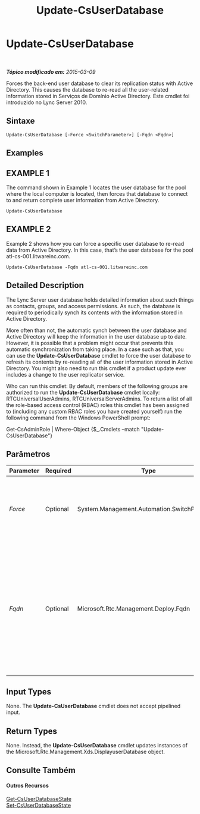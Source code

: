 ﻿---
title: Update-CsUserDatabase
TOCTitle: Update-CsUserDatabase
ms:assetid: 86ed4291-70cc-4c41-ab2a-e5f7546a0f1f
ms:mtpsurl: https://technet.microsoft.com/pt-br/library/Gg398682(v=OCS.15)
ms:contentKeyID: 49307352
ms.date: 05/19/2016
mtps_version: v=OCS.15
ms.translationtype: HT
---

# Update-CsUserDatabase

 

_**Tópico modificado em:** 2015-03-09_

Forces the back-end user database to clear its replication status with Active Directory. This causes the database to re-read all the user-related information stored in Serviços de Domínio Active Directory. Este cmdlet foi introduzido no Lync Server 2010.

## Sintaxe

    Update-CsUserDatabase [-Force <SwitchParameter>] [-Fqdn <Fqdn>]

## Examples

## EXAMPLE 1

The command shown in Example 1 locates the user database for the pool where the local computer is located, then forces that database to connect to and return complete user information from Active Directory.

    Update-CsUserDatabase

## EXAMPLE 2

Example 2 shows how you can force a specific user database to re-read data from Active Directory. In this case, that’s the user database for the pool atl-cs-001.litwareinc.com.

    Update-CsUserDatabase -Fqdn atl-cs-001.litwareinc.com

## Detailed Description

The Lync Server user database holds detailed information about such things as contacts, groups, and access permissions. As such, the database is required to periodically synch its contents with the information stored in Active Directory.

More often than not, the automatic synch between the user database and Active Directory will keep the information in the user database up to date. However, it is possible that a problem might occur that prevents this automatic synchronization from taking place. In a case such as that, you can use the **Update-CsUserDatabase** cmdlet to force the user database to refresh its contents by re-reading all of the user information stored in Active Directory. You might also need to run this cmdlet if a product update ever includes a change to the user replicator service.

Who can run this cmdlet: By default, members of the following groups are authorized to run the **Update-CsUserDatabase** cmdlet locally: RTCUniversalUserAdmins, RTCUniversalServerAdmins. To return a list of all the role-based access control (RBAC) roles this cmdlet has been assigned to (including any custom RBAC roles you have created yourself) run the following command from the Windows PowerShell prompt:

Get-CsAdminRole | Where-Object {$\_.Cmdlets –match "Update-CsUserDatabase"}

## Parâmetros


<table>
<colgroup>
<col style="width: 25%" />
<col style="width: 25%" />
<col style="width: 25%" />
<col style="width: 25%" />
</colgroup>
<thead>
<tr class="header">
<th>Parameter</th>
<th>Required</th>
<th>Type</th>
<th>Description</th>
</tr>
</thead>
<tbody>
<tr class="odd">
<td><p><em>Force</em></p></td>
<td><p>Optional</p></td>
<td><p>System.Management.Automation.SwitchParameter</p></td>
<td><p>Suppresses the display of any non-fatal error message that might arise when running the command.</p></td>
</tr>
<tr class="even">
<td><p><em>Fqdn</em></p></td>
<td><p>Optional</p></td>
<td><p>Microsoft.Rtc.Management.Deploy.Fqdn</p></td>
<td><p>Fully qualified domain name (FQDN) of the computer hosting the user database. If this parameter is not specified then the <strong>Update-CsUserDatabase</strong> cmdlet will update the user database for the pool that the local computer belongs to.</p></td>
</tr>
</tbody>
</table>


## Input Types

None. The **Update-CsUserDatabase** cmdlet does not accept pipelined input.

## Return Types

None. Instead, the **Update-CsUserDatabase** cmdlet updates instances of the Microsoft.Rtc.Management.Xds.DisplayuserDatabase object.

## Consulte Também

#### Outros Recursos

[Get-CsUserDatabaseState](get-csuserdatabasestate.md)  
[Set-CsUserDatabaseState](set-csuserdatabasestate.md)

